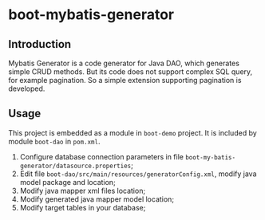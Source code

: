 # boot-mybatis-generator

## Introduction

Mybatis Generator is a code generator for Java DAO, which generates simple CRUD methods. But its code does not support complex SQL query, for example pagination. So a simple extension supporting pagination is developed.

## Usage

This project is embedded as a module in `boot-demo` project. It is included by module `boot-dao` in `pom.xml`. 

1. Configure database connection parameters in file `boot-my-batis-generator/datasource.properties`;
2. Edit file `boot-dao/src/main/resources/generatorConfig.xml`, modify java model package and location;
3. Modify java mapper xml files location;
4. Modify generated java mapper model location;
5. Modify target tables in your database;
